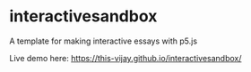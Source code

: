 # interactivesandbox
A template for making interactive essays with p5.js

Live demo here: https://this-vijay.github.io/interactivesandbox/
